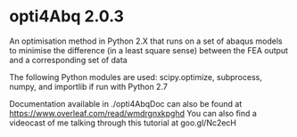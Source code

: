 # opti4Abq 2.0.3

An optimisation method in Python 2.X that runs on a set of abaqus models to minimise the difference (in a least square sense) between the FEA output and a corresponding set of data

The following Python modules are used: scipy.optimize, subprocess, numpy, and importlib if run with Python 2.7

Documentation available in ./opti4AbqDoc can also be found at https://www.overleaf.com/read/wmdrgnxkpghd
You can also find a videocast of me talking through this tutorial at goo.gl/Nc2ecH

